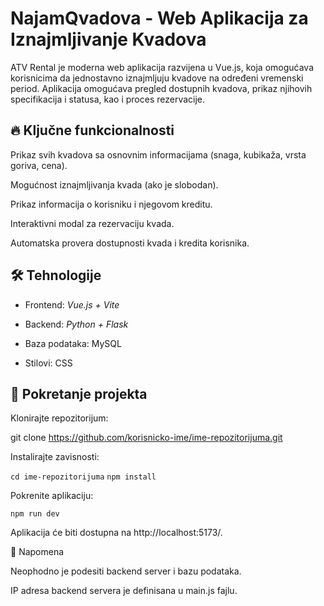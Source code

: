 # NajamQvadova - Web Aplikacija za Iznajmljivanje Kvadova

ATV Rental je moderna web aplikacija razvijena u Vue.js, koja omogućava korisnicima da jednostavno iznajmljuju kvadove na određeni vremenski period. Aplikacija omogućava pregled dostupnih kvadova, prikaz njihovih specifikacija i statusa, kao i proces rezervacije.

## 🔥 Ključne funkcionalnosti

Prikaz svih kvadova sa osnovnim informacijama (snaga, kubikaža, vrsta goriva, cena).

Mogućnost iznajmljivanja kvada (ako je slobodan).

Prikaz informacija o korisniku i njegovom kreditu.

Interaktivni modal za rezervaciju kvada.

Automatska provera dostupnosti kvada i kredita korisnika.

## 🛠 Tehnologije

- Frontend: _Vue.js + Vite_

- Backend: _Python + Flask_

- Baza podataka: MySQL

- Stilovi: CSS

## 🚀 Pokretanje projekta

Klonirajte repozitorijum:

git clone https://github.com/korisnicko-ime/ime-repozitorijuma.git

Instalirajte zavisnosti:

`cd ime-repozitorijuma`
`npm install`

Pokrenite aplikaciju:

`npm run dev`

Aplikacija će biti dostupna na http://localhost:5173/.

📌 Napomena

Neophodno je podesiti backend server i bazu podataka.

IP adresa backend servera je definisana u main.js fajlu.

